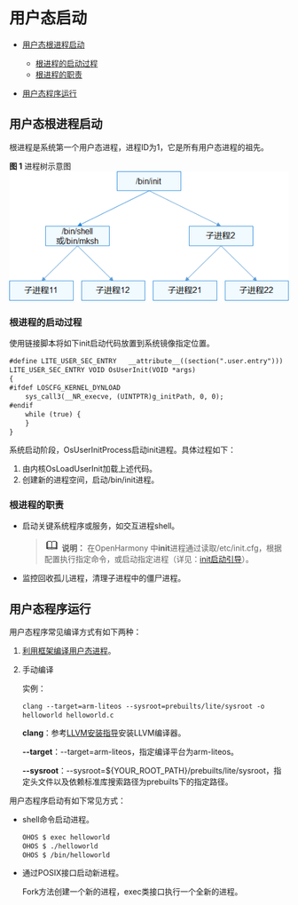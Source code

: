 # 用户态启动<a name="ZH-CN_TOPIC_0000001123640059"></a>

-   [用户态根进程启动](#section79911135647)
    -   [根进程的启动过程](#section1184317581349)
    -   [根进程的职责](#section1590220321759)

-   [用户态程序运行](#section194576310611)

## 用户态根进程启动<a name="section79911135647"></a>

根进程是系统第一个用户态进程，进程ID为1，它是所有用户态进程的祖先。

**图 1**  进程树示意图<a name="fig427516409375"></a>  
![](figure/进程树示意图.png "进程树示意图")

### 根进程的启动过程<a name="section1184317581349"></a>

使用链接脚本将如下init启动代码放置到系统镜像指定位置。

```
#define LITE_USER_SEC_ENTRY   __attribute__((section(".user.entry")))
LITE_USER_SEC_ENTRY VOID OsUserInit(VOID *args)
{
#ifdef LOSCFG_KERNEL_DYNLOAD
    sys_call3(__NR_execve, (UINTPTR)g_initPath, 0, 0);
#endif
    while (true) {
    }
}
```

系统启动阶段，OsUserInitProcess启动init进程。具体过程如下：

1.  由内核OsLoadUserInit加载上述代码。
2.  创建新的进程空间，启动/bin/init进程。

### 根进程的职责<a name="section1590220321759"></a>

-   启动关键系统程序或服务，如交互进程shell。

    >![](../public_sys-resources/icon-note.gif) **说明：** 
    >在OpenHarmony 中**init**进程通过读取/etc/init.cfg，根据配置执行指定命令，或启动指定进程（详见：[init启动引导](../subsystems/subsys-boot-init.md)）。


-   监控回收孤儿进程，清理子进程中的僵尸进程。

## 用户态程序运行<a name="section194576310611"></a>

用户态程序常见编译方式有如下两种：

1.  [利用框架编译用户态进程](../quick-start/quickstart-lite-steps-hi3516-running.md)。
2.  手动编译

    实例：

    ```
    clang --target=arm-liteos --sysroot=prebuilts/lite/sysroot -o helloworld helloworld.c
    ```

    **clang**：参考[LLVM安装指导](https://gitee.com/openharmony/docs/blob/master/zh-cn/device-dev/quick-start/quickstart-lite-env-setup-linux.md)安装LLVM编译器。

    **--target**：--target=arm-liteos，指定编译平台为arm-liteos。

    **--sysroot**：--sysroot=$\{YOUR\_ROOT\_PATH\}/prebuilts/lite/sysroot，指定头文件以及依赖标准库搜索路径为prebuilts下的指定路径。


用户态程序启动有如下常见方式：

-   shell命令启动进程。

    ```
    OHOS $ exec helloworld
    OHOS $ ./helloworld
    OHOS $ /bin/helloworld
    ```


-   通过POSIX接口启动新进程。

    Fork方法创建一个新的进程，exec类接口执行一个全新的进程。


